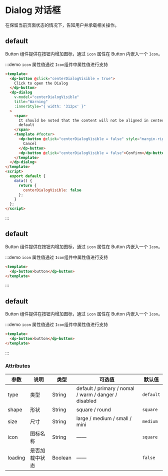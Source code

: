 # Dialog 对话框

在保留当前页面状态的情况下，告知用户并承载相关操作。

## default

Button 组件提供在按钮内增加图标，通过 `icon` 属性在 Button 内嵌入一个 `Icon`。

:::demo `icon` 属性值通过 `Icon`组件中属性值进行支持

```html
<template>
  <dp-button @click="centerDialogVisible = true">
    Click to open the Dialog
  </dp-button>
  <dp-dialog
    v-model="centerDialogVisible"
    title="Warning"
    :innerStyle="{ width: '312px' }"
  >
    <span>
      It should be noted that the content will not be aligned in center by
      default
    </span>
    <template #footer>
      <dp-button @click="centerDialogVisible = false" style="margin-right:12px">
        Cancel
      </dp-button>
      <dp-button @click="centerDialogVisible = false">Confirm</dp-button>
    </template>
  </dp-dialog>
</template>
<script>
  export default {
    data() {
      return {
        centerDialogVisible: false
      };
    }
  };
</script>
```

:::

## default

Button 组件提供在按钮内增加图标，通过 `icon` 属性在 Button 内嵌入一个 `Icon`。

:::demo `icon` 属性值通过 `Icon`组件中属性值进行支持

```html
<template>
  <dp-button>button</dp-button>
</template>
```

:::

## default

Button 组件提供在按钮内增加图标，通过 `icon` 属性在 Button 内嵌入一个 `Icon`。

:::demo `icon` 属性值通过 `Icon`组件中属性值进行支持

```html
<template>
  <dp-button>button</dp-button>
</template>
```

:::

### Attributes

| 参数    | 说明           | 类型    | 可选值                                               | 默认值    |
| ------- | -------------- | ------- | ---------------------------------------------------- | --------- |
| type    | 类型           | String  | default / primary / nomal / warm / danger / disabled | `default` |
| shape   | 形状           | String  | square / round                                       | `square`  |
| size    | 尺寸           | String  | large / medium / small / mini                        | `medium`  |
| icon    | 图标名称       | String  | ——                                                   | `square`  |
| loading | 是否加载中状态 | Boolean | ——                                                   | `false`   |

